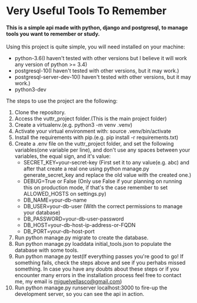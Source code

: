 <h1>Very Useful Tools To Remember</h1>

<h4>This is a simple api made with python, django and postgresql, to manage tools you want to remember or study.</h4>

Using this project is quite simple, you will need installed on your machine:
  - python-3.6(I haven't tested with other versions but I believe it will work any version of python >= 3.4)
  - postgresql-10(I haven't tested with other versions, but it may work.)
  - postgresql-server-dev-10(I haven't tested with other versions, but it may work.)
  - python3-dev

The steps to use the project are the following:

1) Clone the repository.
2) Access the vuttr_project folder.(This is the main project folder)
3) Create a virtualenv.(e.g. python3 -m venv .venv)
4) Activate your virtual environment with: source .venv/bin/activate
5) Install the requirements with pip.(e.g. pip install -r requirements.txt)
6) Create a .env file on the vuttr_project folder, and set the following variables(one variable per line), and don't use any spaces between your variables, the equal sign, and it's value:
    - SECRET_KEY=your-secret-key (First set it to any value(e.g. abc) and after that create a real one using python manage.py generate_secret_key and replace the old value with the created one.)
    - DEBUG=True or False (Only use False if your planning on running this on production mode, if that's the case remember to set ALLOWED_HOSTS on settings.py)
    - DB_NAME=your-db-name
    - DB_USER=your-db-user (With the correct permissions to manage your database)
    - DB_PASSWORD=your-db-user-password
    - DB_HOST=your-db-host-ip-address-or-FQDN
    - DB_PORT=your-db-host-port
7) Run python manage.py migrate to create the database.
8) Run python manage.py loaddata initial_tools.json to populate the database with some tools.
9) Run python manage.py test(If everything passes you're good to go! If something fails, check the steps above and see if you perhabs missed something. In case you have any doubts about these steps or if you encounter many errors in the installation process feel free to contact me, my email is miguelvellasco@gmail.com)
10) Run python manage.py runserver localhost:3000 to fire-up the development server, so you can see the api in action.
